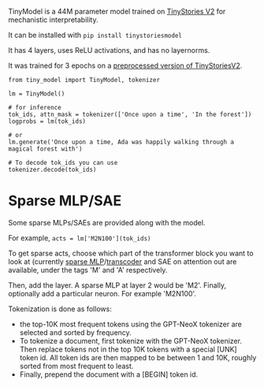 
TinyModel is a 44M parameter model trained on [TinyStories V2](https://arxiv.org/abs/2305.07759) for mechanistic interpretability.

It can be installed with `pip install tinystoriesmodel`

It has 4 layers, uses ReLU activations, and has no layernorms.

It was trained for 3 epochs on a [preprocessed version of TinyStoriesV2](https://huggingface.co/datasets/noanabeshima/TinyStoriesV2).


```
from tiny_model import TinyModel, tokenizer

lm = TinyModel()

# for inference
tok_ids, attn_mask = tokenizer(['Once upon a time', 'In the forest'])
logprobs = lm(tok_ids)

# or
lm.generate('Once upon a time, Ada was happily walking through a magical forest with')

# To decode tok_ids you can use
tokenizer.decode(tok_ids)
```

# Sparse MLP/SAE
Some sparse MLPs/SAEs are provided along with the model.

For example, `acts = lm['M2N100'](tok_ids)`

To get sparse acts, choose which part of the transformer block you want to look at (currently [sparse MLP](https://www.lesswrong.com/posts/MXabwqMwo3rkGqEW8/sparse-mlp-distillation)/[transcoder](https://www.alignmentforum.org/posts/YmkjnWtZGLbHRbzrP/transcoders-enable-fine-grained-interpretable-circuit) and SAE on attention out are available, under the tags 'M' and 'A' respectively.

Then, add the layer. A sparse MLP at layer 2 would be 'M2'.
Finally, optionally add a particular neuron. For example 'M2N100'.

Tokenization is done as follows:
- the top-10K most frequent tokens using the GPT-NeoX tokenizer are selected and sorted by frequency.
- To tokenize a document, first tokenize with the GPT-NeoX tokenizer. Then replace tokens not in the top 10K tokens with a special \[UNK\] token id. All token ids are then mapped to be between 1 and 10K, roughly sorted from most frequent to least.
- Finally, prepend the document with a [BEGIN] token id.

